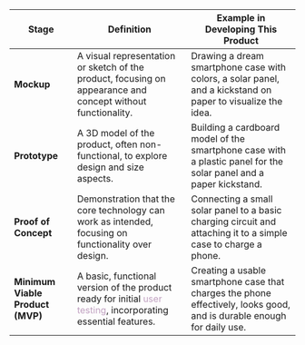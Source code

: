 | Stage                            | Definition                                                                                                                                   | Example in Developing This Product                                                                                     |
| -------------------------------- | -------------------------------------------------------------------------------------------------------------------------------------------- | ---------------------------------------------------------------------------------------------------------------------- |
| **Mockup**                       | A visual representation or sketch of the product, focusing on appearance and concept without functionality.                                  | Drawing a dream smartphone case with colors, a solar panel, and a kickstand on paper to visualize the idea.            |
| **Prototype**                    | A 3D model of the product, often non-functional, to explore design and size aspects.                                                         | Building a cardboard model of the smartphone case with a plastic panel for the solar panel and a paper kickstand.      |
| **Proof of Concept**             | Demonstration that the core technology can work as intended, focusing on functionality over design.                                          | Connecting a small solar panel to a basic charging circuit and attaching it to a simple case to charge a phone.        |
| **Minimum Viable Product (MVP)** | A basic, functional version of the product ready for initial <font color  = "#C0A0C0">user testing</font>, incorporating essential features. | Creating a usable smartphone case that charges the phone effectively, looks good, and is durable enough for daily use. |
